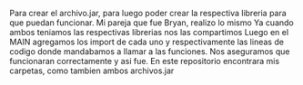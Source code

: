 Para crear el archivo.jar, para luego poder crear la respectiva libreria para que puedan funcionar. 
Mi pareja que fue Bryan, realizo lo mismo
Ya cuando ambos teniamos las respectivas librerias nos las compartimos
Luego en el MAIN agregamos los import de cada uno y respectivamente las lineas de codigo donde mandabamos a llamar a las funciones.
Nos aseguramos que funcionaran correctamente y asi fue. 
En este repositorio encontrara mis carpetas, como tambien ambos archivos.jar 
